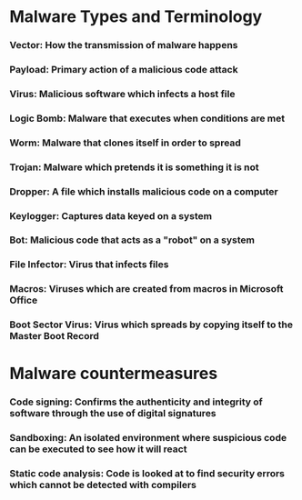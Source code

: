 # Malware Types and Terminology

### Vector: How the transmission of malware happens

### Payload: Primary action of a malicious code attack

### Virus: Malicious software which infects a host file

### Logic Bomb: Malware that executes when conditions are met

### Worm: Malware that clones itself in order to spread

### Trojan: Malware which pretends it is something it is not

### Dropper: A file which installs malicious code on a computer

### Keylogger: Captures data keyed on a system

### Bot: Malicious code that acts as a "robot" on a system

### File Infector: Virus that infects files

### Macros: Viruses which are created from macros in Microsoft Office

### Boot Sector Virus: Virus which spreads by copying itself to the Master Boot Record

# Malware countermeasures

### Code signing: Confirms the authenticity and integrity of software through the use of digital signatures

### Sandboxing: An isolated environment where suspicious code can be executed to see how it will react

### Static code analysis: Code is looked at to find security errors which cannot be detected with compilers
